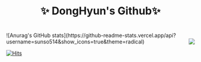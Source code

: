 
<div align="center">
  <h1> ✨ DongHyun's Github✨ <h1/>
</div>
![Anurag's GitHub stats](https://github-readme-stats.vercel.app/api?username=sunso514&show_icons=true&theme=radical)
<img align='right' src="http://mazassumnida.wtf/api/v2/generate_badge?boj=sunso514">


[![Hits](https://hits.seeyoufarm.com/api/count/incr/badge.svg?url=https%3A%2F%2Fgithub.com%2Fsunso514&count_bg=%23EB8B10&title_bg=%23684327&icon=&icon_color=%23E7E7E7&title=VISIT&edge_flat=false)](https://github.com/sunso514)




<!--


- 🔭 I’m currently working on ...
- 🌱 I’m currently learning ...
- 👯 I’m looking to collaborate on ...
- 🤔 I’m looking for help with ...
- 💬 Ask me about ...
- 📫 How to reach me: ...
- 😄 Pronouns: ...
- ⚡ Fun fact: ...
-->

